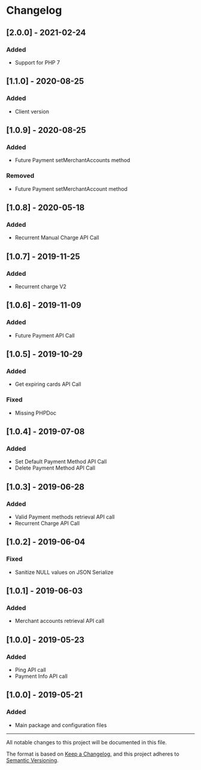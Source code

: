 # Changelog

## [2.0.0] - 2021-02-24
### Added 
- Support for PHP 7

## [1.1.0] - 2020-08-25
### Added 
- Client version

## [1.0.9] - 2020-08-25
### Added
- Future Payment setMerchantAccounts method
### Removed
- Future Payment setMerchantAccount method

## [1.0.8] - 2020-05-18
### Added
- Recurrent Manual Charge API Call

## [1.0.7] - 2019-11-25
### Added
- Recurrent charge V2

## [1.0.6] - 2019-11-09
### Added
- Future Payment API Call

## [1.0.5] - 2019-10-29
### Added
- Get expiring cards API Call
### Fixed
- Missing PHPDoc

## [1.0.4] - 2019-07-08
### Added
- Set Default Payment Method API Call
- Delete Payment Method API Call

## [1.0.3] - 2019-06-28
### Added
- Valid Payment methods retrieval API call
- Recurrent Charge API Call

## [1.0.2] - 2019-06-04
### Fixed
- Sanitize NULL values on JSON Serialize

## [1.0.1] - 2019-06-03
### Added
- Merchant accounts retrieval API call

## [1.0.0] - 2019-05-23
### Added
- Ping API call
- Payment Info API call

## [1.0.0] - 2019-05-21
### Added
- Main package and configuration files

 
___
All notable changes to this project will be documented in this file.

The format is based on [Keep a Changelog](https://keepachangelog.com/en/1.0.0/),
and this project adheres to [Semantic Versioning](https://semver.org/spec/v2.0.0.html).
